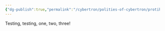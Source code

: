 ```yaml
---
{"dg-publish":true,"permalink":"/cybertron/polities-of-cybertron/protihex/","noteIcon":"default"}
---
```

  
Testing, testing, one, two, three! 
